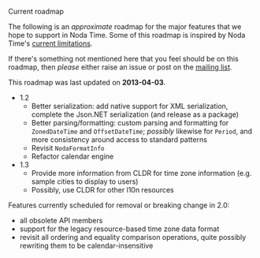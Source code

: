 Current roadmap

The following is an _approximate_ roadmap for the major features that
we hope to support in Noda Time.  Some of this roadmap is inspired by
Noda Time's [current limitations](limitations.html).

If there's something not mentioned here that you feel should be on this
roadmap, then *please* either raise an issue or post on the
[mailing list](http://groups.google.com/group/noda-time).

This roadmap was last updated on **2013-04-03**.

   * 1.2
      - Better serialization: add native support for XML serialization,
        complete the Json.NET serialization (and release as a package)
      - Better parsing/formatting: custom parsing and formatting for
        `ZonedDateTime` and `OffsetDateTime`; _possibly_ likewise for
        `Period`, and more consistency around access to standard
        patterns
      - Revisit `NodaFormatInfo`
      - Refactor calendar engine
   * 1.3
      - Provide more information from CLDR for time zone information
        (e.g. sample cities to display to users)
      - Possibly, use CLDR for other l10n resources

Features currently scheduled for removal or breaking change in 2.0:

   - all obsolete API members
   - support for the legacy resource-based time zone data format
   - revisit all ordering and equality comparison operations, quite possibly
     rewriting them to be calendar-insensitive